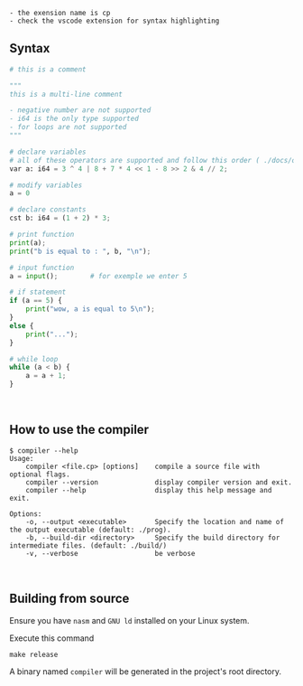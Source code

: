 ```
- the exension name is cp
- check the vscode extension for syntax highlighting
```


## Syntax 

```python
# this is a comment

"""
this is a multi-line comment

- negative number are not supported
- i64 is the only type supported
- for loops are not supported
"""

# declare variables
# all of these operators are supported and follow this order ( ./docs/operator-order.txt )
var a: i64 = 3 ^ 4 | 8 + 7 * 4 << 1 - 8 >> 2 & 4 // 2;

# modify variables
a = 0

# declare constants
cst b: i64 = (1 + 2) * 3; 

# print function
print(a);
print("b is equal to : ", b, "\n");

# input function
a = input();        # for exemple we enter 5

# if statement
if (a == 5) {
    print("wow, a is equal to 5\n");
}
else {
    print("...");
}

# while loop
while (a < b) {
    a = a + 1;
}
``` 

<br>

## How to use the compiler
```
$ compiler --help                                    
Usage:
    compiler <file.cp> [options]    compile a source file with optional flags.
    compiler --version              display compiler version and exit.
    compiler --help                 display this help message and exit.

Options:
    -o, --output <executable>       Specify the location and name of the output executable (default: ./prog).
    -b, --build-dir <directory>     Specify the build directory for intermediate files. (default: ./build/)
    -v, --verbose                   be verbose
``` 

<br>

## Building from source
Ensure you have `nasm` and `GNU ld` installed on your Linux system.

Execute this command
```shell
make release
``` 

A binary named `compiler` will be generated in the project's root directory.